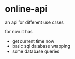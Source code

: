 # online-api

an api for different use cases

for now it has

-   get current time now
-   basic sql database wrapping
-   some database queries
